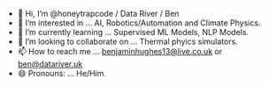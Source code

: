 - 👋 Hi, I’m @honeytrapcode / Data River / Ben
- 👀 I’m interested in ... AI, Robotics/Automation and Climate Physics.
- 🌱 I’m currently learning ... Supervised ML Models, NLP Models.
- 💞️ I’m looking to collaborate on ... Thermal phyics simulators.
- 📫 How to reach me ... benjaminhughes13@live.co.uk or ben@datariver.uk
- 😄 Pronouns: ... He/Him

<!---
honeytrapcode/honeytrapcode is a ✨ special ✨ repository because its `README.md` (this file) appears on your GitHub profile.
You can click the Preview link to take a look at your changes.
--->
